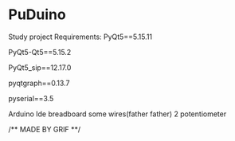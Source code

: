 # PuDuino
Study project 
Requirements:
PyQt5==5.15.11 

PyQt5-Qt5==5.15.2

PyQt5_sip==12.17.0

pyqtgraph==0.13.7

pyserial==3.5

Arduino Ide
breadboard
some wires(father father)
2 potentiometer





/** MADE BY GRIF **/
